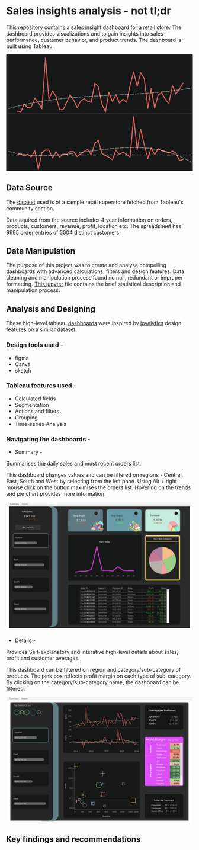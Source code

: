 # Sales insights analysis - not tl;dr 

This repository contains a sales insight dashboard for a retail store. The dashboard provides visualizations and to gain insights into sales performance, customer behavior, and product trends. The dashboard is built using Tableau. 

<p align="center">
  <img src="graphics/main.png">
</p>

## Data Source

The [dataset](https://community.tableau.com/s/question/0D54T00000CWeX8SAL/sample-superstore-sales-excelxls) used is of a sample retail superstore fetched from Tableau's community section.

Data aquired from the source includes 4 year information on orders, products, customers, revenue, profit, location etc. The spreadsheet has 9995 order entries of 5004 distinct customers. 

## Data Manipulation

The purpose of this project was to create and analyse compelling dashboards with advanced calculations, filters and design features. Data cleaning and manipulation process found no null, redundant or improper formatting. [This jupyter](Untitled.ipynb) file contains the brief statistical description and manipulation process.

## Analysis and Designing

These high-level tableau [dashboards](https://public.tableau.com/app/profile/suryansh.jamwal/viz/SalesinsightsDashboard/Dashboard1) were inspired by [lovelytics](https://www.youtube.com/watch?v=nkIy3ruOmZw) design features on a similar dataset. 

### Design tools used - 

* figma
* Canva
* sketch

### Tableau features used - 

* Calculated fields
* Segmentation
* Actions and filters
* Grouping
* Time-series Analysis

### Navigating the dashboards - 

* Summary - 

Summarises the daily sales and most recent orders list.

This dashboard changes values and can be filtered on regions - Central, East, South and West by selecting from the left pane. Using Alt + right mouse click on the button maximises the orders list. Hovering on the trends and pie chart provides more information.

<p align="center">
  <img src="graphics/Dash1.png">
</p>

* Details - 

Provides Self-explanatory and interative high-level details about sales, profit and customer averages.

This dashboard can be filtered on region and category/sub-category of products. The pink box reflects profit margin on each type of sub-category. By clicking on the category/sub-category name, the dashboard can be filtered.

<p align="center">
  <img src="graphics/Dash2.png">
</p>

## Key findings and recommendations






